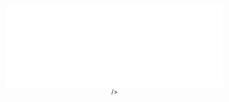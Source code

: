 <div align="center">
  <br />
  <img src="https://raw.githubusercontent.com/bwielgosz/bwielgosz/master/header.svg" />
  />
  <br />
</div>

<!--
**bwielgosz/bwielgosz** is a ✨ _special_ ✨ repository because its `README.md` (this file) appears on your GitHub profile.

Here are some ideas to get you started:

- 🔭 I’m currently working on ...
- 🌱 I’m currently learning ...
- 👯 I’m looking to collaborate on ...
- 🤔 I’m looking for help with ...
- 💬 Ask me about ...
- 📫 How to reach me: ...
- 😄 Pronouns: ...
- ⚡ Fun fact: ...
-->

